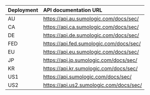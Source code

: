 | Deployment | API documentation URL                                         |
|:-----------|:----------------------------------------------------------|
| AU         | https://api.au.sumologic.com/docs/sec/  |
| CA         | https://api.ca.sumologic.com/docs/sec/  |
| DE         | https://api.de.sumologic.com/docs/sec/  |
| FED        | https://api.fed.sumologic.com/docs/sec/ |
| EU         | https://api.eu.sumologic.com/docs/sec/  |
| JP         | https://api.jp.sumologic.com/docs/sec/  |
| KR         | https://api.kr.sumologic.com/docs/sec/  |
| US1        | https://api.sumologic.com/docs/sec/     |
| US2        | https://api.us2.sumologic.com/docs/sec/ |
